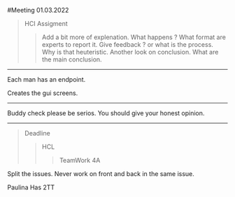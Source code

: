 #Meeting 01.03.2022

>HCI Assigment
>>Add a bit more of explenation. What happens ?
>>What format are experts to report it. Give feedback ? or what is the process. Why is that heuteristic.
>> Another look on conclusion. What are the main conclusion.

***
Each man has an endpoint. 

Creates the gui screens. 

***
Buddy check please be serios. You should give your honest opinion. 
***

>Deadline 
>>HCL
>>>TeamWork 4A

Split the issues. Never work on front and back in the same issue. 

Paulina Has 2TT

